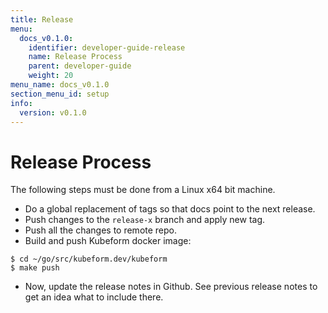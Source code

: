 ```yaml
---
title: Release
menu:
  docs_v0.1.0:
    identifier: developer-guide-release
    name: Release Process
    parent: developer-guide
    weight: 20
menu_name: docs_v0.1.0
section_menu_id: setup
info:
  version: v0.1.0
---
```


# Release Process

The following steps must be done from a Linux x64 bit machine.

- Do a global replacement of tags so that docs point to the next release.
- Push changes to the `release-x` branch and apply new tag.
- Push all the changes to remote repo.
- Build and push Kubeform docker image:
```console
$ cd ~/go/src/kubeform.dev/kubeform
$ make push
```

- Now, update the release notes in Github. See previous release notes to get an idea what to include there.
